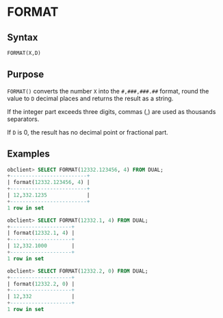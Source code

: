 # FORMAT

## Syntax

```sql
FORMAT(X,D)
```

## Purpose

`FORMAT()` converts the number `X` into the `#,###,###.##` format, round the value to `D` decimal places and returns the result as a string.

If the integer part exceeds three digits, commas (,) are used as thousands separators.

If `D` is 0, the result has no decimal point or fractional part.

## Examples

```sql
obclient> SELECT FORMAT(12332.123456, 4) FROM DUAL;
+-------------------------+
| format(12332.123456, 4) |
+-------------------------+
| 12,332.1235             |
+-------------------------+
1 row in set

obclient> SELECT FORMAT(12332.1, 4) FROM DUAL;
+--------------------+
| format(12332.1, 4) |
+--------------------+
| 12,332.1000        |
+--------------------+
1 row in set

obclient> SELECT FORMAT(12332.2, 0) FROM DUAL;
+--------------------+
| format(12332.2, 0) |
+--------------------+
| 12,332             |
+--------------------+
1 row in set
```
